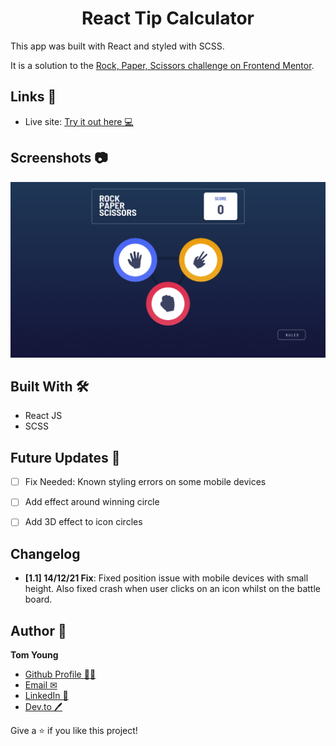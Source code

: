 <h1 align="center">React Tip Calculator</h1>

This app was built with React and styled with SCSS.

It is a solution to the [Rock, Paper, Scissors challenge on Frontend Mentor](https://www.frontendmentor.io/challenges/rock-paper-scissors-game-pTgwgvgH).

## Links 🌟

- Live site: [Try it out here 💻](https://thethomasy.github.io/rock-paper-scissors/ 'Live View')

## Screenshots 📷

<p float="left">
  <img src="./screenshots/screenshot-desktop.png">
<!--   <img src="./screenshots/screenshot-mobile.png" width="300px"> -->
</p>

## Built With 🛠

- React JS
- SCSS

## Future Updates 🎁

- [ ] Fix Needed: Known styling errors on some mobile devices

- [ ] Add effect around winning circle
- [ ] Add 3D effect to icon circles

## Changelog

- **[1.1] 14/12/21 Fix**:
Fixed position issue with mobile devices with small height. Also fixed crash when user clicks on an icon whilst on the battle board.

## Author 🧑

**Tom Young**

- [Github Profile 👨‍💻](https://github.com/TheThomasY)
- [Email ✉](mailto:tomyoungdev@gmail.com?subject=Hi 'Hi!')
- [LinkedIn 💼](https://www.linkedin.com/in/tom-young5555/)
- [Dev.to 🖊](https://dev.to/thetomy)

Give a ⭐️ if you like this project!
